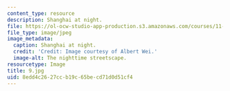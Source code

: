 ```yaml
---
content_type: resource
description: Shanghai at night.
file: https://ol-ocw-studio-app-production.s3.amazonaws.com/courses/11-307-beijing-urban-design-studio-summer-2006/8edd4c2627ccb19c65becd71d0d51cf4_9.jpg
file_type: image/jpeg
image_metadata:
  caption: Shanghai at night.
  credit: 'Credit: Image courtesy of Albert Wei.'
  image-alt: The nighttime streetscape.
resourcetype: Image
title: 9.jpg
uid: 8edd4c26-27cc-b19c-65be-cd71d0d51cf4
---
```

